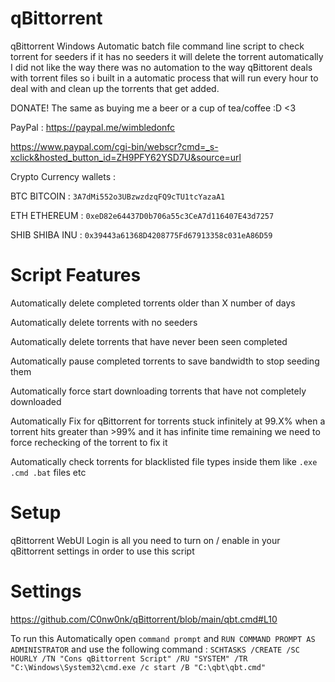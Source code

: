 # qBittorrent

qBittorrent Windows Automatic batch file command line script to check torrent for seeders if it has no seeders it will delete the torrent automatically I did not like the way there was no automation to the way qBittorent deals with torrent files so i built in a automatic process that will run every hour to deal with and clean up the torrents that get added.

DONATE! The same as buying me a beer or a cup of tea/coffee :D <3

PayPal : https://paypal.me/wimbledonfc

https://www.paypal.com/cgi-bin/webscr?cmd=_s-xclick&hosted_button_id=ZH9PFY62YSD7U&source=url

Crypto Currency wallets :

BTC BITCOIN : `3A7dMi552o3UBzwzdzqFQ9cTU1tcYazaA1`

ETH ETHEREUM : `0xeD82e64437D0b706a55c3CeA7d116407E43d7257`

SHIB SHIBA INU : `0x39443a61368D4208775Fd67913358c031eA86D59`

# Script Features

Automatically delete completed torrents older than X number of days

Automatically delete torrents with no seeders

Automatically delete torrents that have never been seen completed

Automatically pause completed torrents to save bandwidth to stop seeding them

Automatically force start downloading torrents that have not completely downloaded

Automatically Fix for qBittorrent for torrents stuck infinitely at 99.X% when a torrent hits greater than >99% and it has infinite time remaining we need to force rechecking of the torrent to fix it

Automatically check torrents for blacklisted file types inside them like `.exe .cmd .bat` files etc

# Setup

qBittorrent WebUI Login is all you need to turn on / enable in your qBittorrent settings in order to use this script

# Settings

https://github.com/C0nw0nk/qBittorrent/blob/main/qbt.cmd#L10

To run this Automatically open `command prompt` and `RUN COMMAND PROMPT AS ADMINISTRATOR` and use the following command :
`SCHTASKS /CREATE /SC HOURLY /TN "Cons qBittorrent Script" /RU "SYSTEM" /TR "C:\Windows\System32\cmd.exe /c start /B "C:\qbt\qbt.cmd"`
